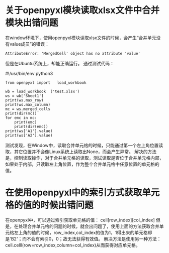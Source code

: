 # 关于openpyxl模块读取xlsx文件中合并模块出错问题

在window环境下，使用openpyxl模块读取xlsx文件的时候，会产生“合并单元没有value成员”的错误：
    
    AttributeError: 'MergedCell' object has no attribute 'value'
但是在Ubuntu系统上，却能正确运行。
通过测试代码：

#!/usr/bin/env python3

    from openpyxl import   load_workbook
    
    wb = load_workbook  ('test.xlsx')
    ws = wb['Sheet1']
    print(ws.max_row)
    print(ws.max_column)
    mc = ws.merged_cells
    print(dir(mc))
    for emc in mc:
        print(emc)
        print(dir(emc))
    print(ws['A1'].value)
    print(ws['A2'].value)
测试发现，在Window中，读取合并单元格的时候，只能通过第一个左上角位置读取，其它位置并不会像Linux系统上读取出None，而会产生异常。
解决的方法是，控制读取操作，对于合并单元格的读取，测试读取是否位于合并单元格内部，如果处于内部，只读取左上角位置，作为整个合并单元格中任意位置的单元格的值。

# 在使用openpyxl中的索引方式获取单元格的值的时候出错问题
在openpyxl中，可以通过索引获取单元格的值：
    cell[row_index][col_index]
但是，在处理合并单元格的问题的时候，就会出问题了，使用上面的方法获取合并单元格左上角的值的时候，row_index,col_index的值为1，1得出来的单元格却是'B2'；而不会有索引0，0；故无法获得有效值。
解决方法是使用另一种方法：cell.celll(row=row_index,column=col_index)从而获得对应单元格。

